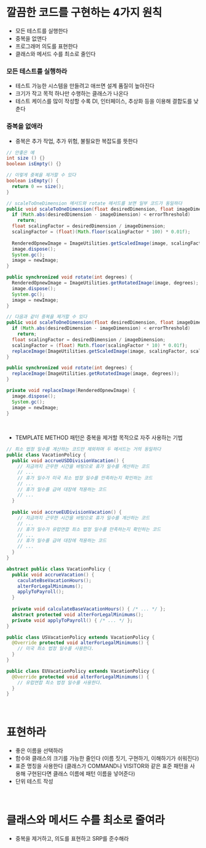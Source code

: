 # 깔끔한 코드를 구현하는 4가지 원칙
- 모든 테스트를 실행한다
- 중복을 없앤다
- 프로그래머 의도를 표현한다
- 클래스와 메서드 수를 최소로 줄인다

### 모든 테스트를 실행하라
- 테스트 가능한 시스템을 만들려고 애쓰면 설계 품질이 높아진다
- 크기가 작고 목적 하나만 수행하는 클래스가 나온다
- 테스트 케이스를 많이 작성할 수록 DI, 인터페이스, 추상화 등을 이용해 결합도를 낮춘다

### 중복을 없애라
- 중복은 추가 작업, 추가 위험, 불필요한 복잡도를 뜻한다
``` java
// 안좋은 예
int size () {}
boolean isEmpty() {}
```

``` java
// 이렇게 중복을 제거할 수 있다
boolean isEmpty() {
  return 0 == size();
}
```

``` java
// scaleToOneDimension 메서드와 rotate 메서드를 보면 일부 코드가 동일하다
public void scaleToOneDimension(float desiredDimension, float imageDimension) {
  if (Math.abs(desiredDimension - imageDimension) < errorThreshold)
    return;
  float scalingFactor = desiredDimension / imageDimension;
  scalingFactor = (float)(Math.floor(scalingFactor * 100) * 0.01f);
  
  RenderedOpnewImage = ImageUtilities.getScaledImage(image, scalingFactor, scalingFactor);
  image.dispose();
  System.gc();
  image = newImage;
}

public synchronized void rotate(int degrees) {
  RenderedOpnewImage = ImageUtilities.getRotatedImage(image, degrees);
  image.dispose();
  System.gc();
  image = newImage;
}
```

``` java
// 다음과 같이 중복을 제거할 수 있다
public void scaleToOneDimension(float desiredDimension, float imageDimension) {
  if (Math.abs(desiredDimension - imageDimension) < errorThreshold)
    return;
  float scalingFactor = desiredDimension / imageDimension;
  scalingFactor = (float) Math.floor(scalingFactor * 10) * 0.01f);
  replaceImage(ImageUtilities.getScaledImage(image, scalingFactor, scalingFactor));
}

public synchronized void rotate(int degrees) {
  replaceImage(ImageUtilities.getRotatedImage(image, degrees));
}

private void replaceImage(RenderedOpnewImage) {
  image.dispose();
  System.gc();
  image = newImage;
}
```

<br>

- TEMPLATE METHOD 패턴은 중복을 제거할 목적으로 자주 사용하는 기법
```java
// 최소 법정 일수를 계산하는 코드만 제외하며 두 메서드는 거의 동일하다
public class VacationPolicy {
  public void accrueUSDDivisionVacation() {
    // 지금까지 근무한 시간을 바탕으로 휴가 일수를 계산하는 코드
    // ...
    // 휴가 일수가 미국 최소 법정 일수를 만족하는지 확인하는 코드
    // ...
    // 휴가 일수를 급여 대장에 적용하는 코드
    // ...
  }
  
  public void accrueEUDivisionVacation() {
    // 지금까지 근무한 시간을 바탕으로 휴가 일수를 계산하는 코드
    // ...
    // 휴가 일수가 유럽연합 최소 법정 일수를 만족하는지 확인하는 코드
    // ...
    // 휴가 일수를 급여 대장에 적용하는 코드
    // ...
  }
}
```

``` java
abstract public class VacationPolicy {
  public void accrueVacation() {
    caculateBseVacationHours();
    alterForLegalMinimums();
    applyToPayroll();
  }
  
  private void calculateBaseVacationHours() { /* ... */ };
  abstract protected void alterForLegalMinimums();
  private void applyToPayroll() { /* ... */ };
}

public class USVacationPolicy extends VacationPolicy {
  @Override protected void alterForLegalMinimums() {
    // 미국 최소 법정 일수를 사용한다.
  }
}

public class EUVacationPolicy extends VacationPolicy {
  @Override protected void alterForLegalMinimums() {
    // 유럽연합 최소 법정 일수를 사용한다.
  }
}
```

<br>

# 표현하라
- 좋은 이름을 선택하라
- 함수와 클래스의 크기를 가능한 줄인다 (이름 짓기, 구현하기, 이해하기가 쉬워진다)
- 표준 명칭을 사용한다 (클래스가 COMMAND나 VISITOR와 같은 표준 패턴을 사용해 구현된다면 클래스 이름에 패턴 이름을 넣어준다)
- 단위 테스트 작성

<br>

# 클래스와 메서드 수를 최소로 줄여라
- 중복을 제거하고, 의도를 표현하고 SRP를 준수해라












